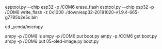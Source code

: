 esptool.py --chip esp32 -p /COM6 erase_flash
esptool.py --chip esp32 -p /COM6 write_flash -z 0x1000 ./down/esp32-20181020-v1.9.4-665-g7795b2e5c.bin 

cd _yenda/micropy

ampy -p /COM6 ls
ampy -p /COM6 put boot.py
ampy -p /COM6 get boot.py
ampy -p /COM6 put 05-oled-image.py boot.py
